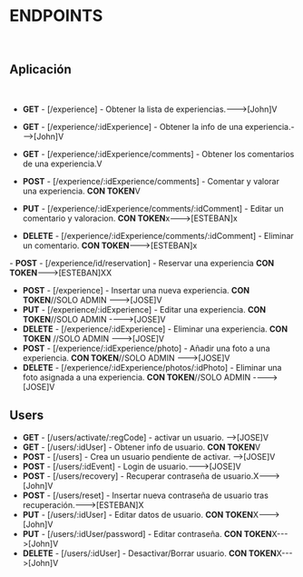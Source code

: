 # ENDPOINTS

​

## Aplicación

​

- **GET** - [/experience] - Obtener la lista de experiencias.--->[John]V
- **GET** - [/experience/:idExperience] - Obtener la info de una experiencia.--->[John]V
- **GET** - [/experience/:idExperience/comments] - Obtener los comentarios de una experiencia.V

- **POST** - [/experience/:idExperience/comments] - Comentar y valorar una experiencia. **CON TOKEN**V
- **PUT** - [/experience/:idExperience/comments/:idComment] - Editar un comentario y valoracion. **CON TOKEN**x--->[ESTEBAN]x
- **DELETE** - [/experience/:idExperience/comments/:idComment] - Eliminar un comentario. **CON TOKEN**​--->[ESTEBAN]x

​- **POST** - [/experience/id/reservation] - Reservar una experiencia **CON TOKEN**--->[ESTEBAN]XX

- **POST** - [/experience] - Insertar una nueva experiencia. **CON TOKEN**//SOLO ADMIN --->[JOSE]V
- **PUT** - [/experience/:idExperience] - Editar una experiencia. **CON TOKEN**//SOLO ADMIN ---->[JOSE]V
- **DELETE** - [/experience/:idExperience] - Eliminar una experiencia. **CON TOKEN** //SOLO ADMIN --->[JOSE]V
- **POST** - [/experience/:idExperience/photo] - Añadir una foto a una experiencia. **CON TOKEN**//SOLO ADMIN --->[JOSE]V
- **DELETE** - [/experience/:idExperience/photos/:idPhoto] - Eliminar una foto asignada a una experiencia. **CON TOKEN**//SOLO ADMIN ---->[JOSE]V

## Users

- **GET** - [/users/activate/:regCode] - activar un usuario. -->[JOSE]V
- **GET** - [/users/:idUser] - Obtener info de usuario. **CON TOKEN**V
- **POST** - [/users] - Crea un usuario pendiente de activar. -->[JOSE]V
- **POST** - [/users/:idEvent] - Login de usuario.--->[JOSE]V
- **POST** - [/users/recovery] - Recuperar contraseña de usuario.X--->[John]V
- **POST** - [/users/reset] - Insertar nueva contraseña de usuario tras recuperación.--->[ESTEBAN]X
- **PUT** - [/users/:idUser] - Editar datos de usuario. **CON TOKEN**X--->[John]V
- **PUT** - [/users/:idUser/password] - Editar contraseña. **CON TOKEN**X--->[John]V
- **DELETE** - [/users/:idUser] - Desactivar/Borrar usuario. **CON TOKEN**X--->[John]V

